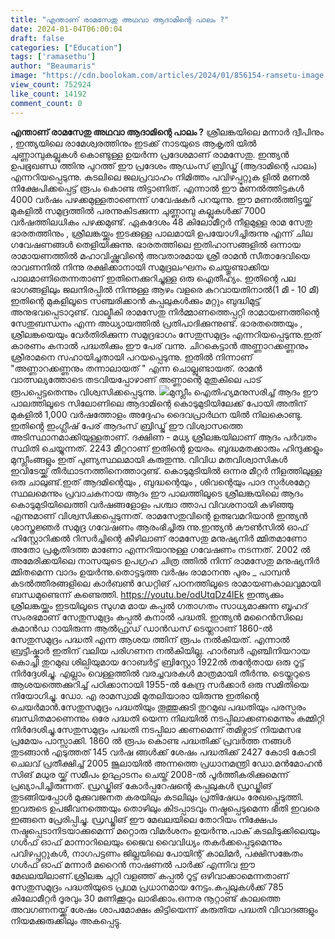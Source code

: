 ```yaml
---
title: "എന്താണ് രാമസേതു അഥവാ ആദാമിന്റെ പാലം ?"
date: 2024-01-04T06:00:04
draft: false
categories: ["Education"]
tags: ['ramasethu']
author: "Beaumaris"
image: "https://cdn.boolokam.com/articles/2024/01/856154-ramsetu-image.webp"
view_count: 752924
like_count: 14192
comment_count: 0
---
```


**എന്താണ് രാമസേതു അഥവാ ആദാമിന്റെ പാലം ?** ശ്രീലങ്കയിലെ മന്നാർ ദ്വീപിനും , ഇന്ത്യയിലെ രാമേശ്വരത്തിനും ഇടക്ക് നാടയുടെ ആകൃതി യിൽ ചുണ്ണാമ്പുകല്ലുകൾ കൊണ്ടുള്ള ഉയർന്ന പ്രദേശമാണ്‌ രാമസേതു. ഇന്ത്യൻ ഉപഭൂഖണ്ഡ ത്തിനു പുറത്ത് ഈ പ്രദേശം ആഡംസ് ബ്രിഡ്ജ് (ആദാമിന്റെ പാലം) എന്നറിയപ്പെടുന്നു. കടലിലെ ജലപ്രവാഹം നിമിത്തം പവിഴപ്പുറ്റുക ളിൽ മണൽ നിക്ഷേപിക്കപ്പെട്ട് രൂപം കൊണ്ട തിട്ടാണിത്‌. എന്നാൽ ഈ മണൽത്തിട്ടകൾ 4000 വർഷം പഴക്കമുള്ളതാണെന്ന് ഗവേഷകർ പറയുന്നു. ഈ മണൽത്തിട്ടയ്ക്ക് മുകളിൽ സമുദ്രത്തിൽ പരന്നുകിടക്കുന്ന ചുണ്ണാമ്പു കല്ലുകൾക്ക് 7000 വർഷത്തിലധികം പഴക്കമുണ്ട്. ഏകദേശം 48 കിലോമീറ്റർ നീളമുള്ള രാമ സേതു ഭാരതത്തിനും , ശ്രീലങ്കയ്ക്കും ഇടക്കുള്ള പാലമായി ഉപയോഗിച്ചിരുന്നു എന്ന് ചില ഗവേഷണങ്ങൾ തെളിയിക്കുന്നു. ഭാരതത്തിലെ ഇതിഹാസങ്ങളിൽ ഒന്നായ രാമായണത്തിൽ മഹാവിഷ്ണുവിന്റെ അവതാരമായ ശ്രീ രാമൻ സീതാദേവിയെ രാവണനിൽ നിന്നു രക്ഷിക്കാനായി സമുദ്രലംഘനം ചെയ്തുണ്ടാക്കിയ പാലമാണിതെന്നതാണ് ഇതിനെക്കുറിച്ചുള്ള ഒരു ഐതീഹ്യം. ഇതിന്റെ പല ഭാഗങ്ങളിലും ജലനിരപ്പിൽ നിന്നുള്ള ആഴം വളരെ കുറവായതിനാൽ(1 മീ - 10 മീ) ഇതിന്റെ മുകളിലൂടെ സഞ്ചരിക്കാൻ കപ്പലുകൾക്കും മറ്റും ബുദ്ധിമുട്ട് അനുഭവപ്പെടാറുണ്ട്‌. വാല്മീകി രാമസേതു നിർമ്മാണത്തെപ്പറ്റി രാമായണത്തിന്റെ സേതുബന്ധനം എന്ന അധ്യായത്തിൽ പ്രതിപാദിക്കുന്നുണ്ട്. ഭാരതത്തെയും , ശ്രീലങ്കയെയും വേർതിരിക്കുന്ന സമുദ്രഭാഗം സേതുസമുദ്രം എന്നറിയപ്പെടുന്നു.ഇത് കാരണം കനാൽ പദ്ധതിക്കും ഈ പേര് വന്നു. ചിറകെട്ടാൻ അണ്ണാറക്കണ്ണനും ശ്രീരാമനെ സഹായിച്ചതായി പറയപ്പെടുന്നു. ഇതിൽ നിന്നാണ് "അണ്ണാറക്കണ്ണനും തന്നാലായത് " എന്ന ചൊല്ലുണ്ടായത്. രാമൻ വാത്സല്യത്തോടെ തടവിയപ്പോഴാണ് അണ്ണാന്റെ മുതുകിലെ പാട് രൂപപ്പെട്ടതെന്നും വിശ്വസിക്കപ്പെടുന്നു. ![](https://cdn.boolokam.com/articles/2024/01/jk.jpg)മുസ്ലീം ഐതിഹ്യമനുസരിച്ച് ആദം ഈ പാലത്തിലൂടെ സിലോണിലെ ആദാമിന്റെ കൊടുമുടിയിലേക്ക് പോയി അതിന് മുകളിൽ 1,000 വർഷത്തോളം അദ്ദേഹം ദൈവപ്രാർഥന യിൽ നിലകൊണ്ടു. ഇതിൻ്റെ ഇംഗ്ലീഷ് പേര് ആദംസ് ബ്രിഡ്ജ് ഈ വിശ്വാസത്തെ അടിസ്ഥാനമാക്കിയുള്ളതാണ്. ദക്ഷിണ - മധ്യ ശ്രീലങ്കയിലാണ് ആദം പർവതം സ്ഥിതി ചെയ്യുന്നത്. 2243 മീറ്ററാണ് ഇതിന്റെ ഉയരം. ബുദ്ധമതക്കാരും ഹിന്ദുക്കളും മുസ്ലീംങ്ങളും ഇത് പുണ്യസ്ഥലമായി കരുതുന്നു. വിവിധ മതവിശ്വാസികൾ ഇവിടേയ്ക്ക് തീർഥാടനത്തിനെത്താറുണ്ട്. കൊടുമുടിയിൽ ഒന്നര മീറ്റർ നീളത്തിലുള്ള ഒരു ചാലുണ്ട്.ഇത് ആദമിന്റെയും , ബുദ്ധന്റെയും , ശിവന്റെയും പാദ സ്പർശമേറ്റ സ്ഥലമെന്നും പ്രവാചകനായ ആദം ഈ പാലത്തിലൂടെ ശ്രീലങ്കയിലെ ആദം കൊടുമുടിയിലെത്തി വർഷങ്ങളോളം പശ്ചാ ത്താപ വിവശനായി കഴിഞ്ഞു എന്നുമാണ് വിശ്വസിക്കപ്പെടുന്നത്. രാമസേതുവിന്റെ ഉത്ഭവമറിയാൻ ഇന്ത്യൻ ശാസ്ത്രജ്ഞർ സമുദ്ര ഗവേഷണം ആരംഭിച്ചിരു ന്നു.ഇന്ത്യൻ കൗൺസിൽ ഓഫ് ഹിസ്റ്റോറിക്കൽ റിസർച്ചിന്റെ കീഴിലാണ് രാമസേതു മനുഷ്യനിർ മ്മിതമാണോ അതോ പ്രകൃതിദത്ത മാണോ എന്നറിയാനുള്ള ഗവേഷണം നടന്നത്. 2002 ൽ അമേരിക്കയിലെ നാസയുടെ ഉപഗ്രഹ ചിത്ര ത്തിൽ നിന്ന് രാമസേതു മനുഷ്യനിർ മ്മിതമെന്ന വാദം ഉയർന്നു.തൊട്ടടുത്ത വർഷം രാമാനന്ത പുരം _ പാമ്പൻ കടൽത്തീരങ്ങളിലെ കാർബൺ ഡേറ്റിങ് പഠനത്തിലൂടെ രാമായണകാലവുമായി ബന്ധമുണ്ടെന്ന് കണ്ടെത്തി. https://youtu.be/odUtqDz4lEk ഇന്ത്യക്കും ശ്രീലങ്കയ്ക്കും ഇടയിലൂടെ സുഗമ മായ കപ്പൽ ഗതാഗതം സാധ്യമാക്കുന്ന ബൃഹദ് സംരഭമാണ് സേതുസമുദ്രം കപ്പൽ കനാൽ പദ്ധതി. ഇന്ത്യൻ മറൈൻസിലെ കമാൻഡ റായിരുന്ന ആൽഫ്രഡ് ഡാൻഡസ് ടെയ്ലറാണ് 1860-ൽ സേതുസമുദ്രം പദ്ധതി എന്ന ആശയ ത്തിന് രൂപം നൽകിയത്. എന്നാൽ ബ്രട്ടീഷ്കാർ ഇതിന് വലിയ പരിഗണന നൽകിയില്ല. ഹാർബർ എഞ്ചിനിയറായ കൊച്ചി തുറമുഖ ശില്പിയുമായ റോബർട്ട് ബ്രിസ്റ്റോ 1922ൽ തന്റേതായ ഒരു റൂട്ട് നിർദ്ദേശിച്ചു. എല്ലാം വെള്ളത്തിൽ വരച്ചവരകൾ മാത്രമായി തീർന്നു. ടെയ്ലറുടെ ആശയത്തെക്കുറിച്ച് പഠിക്കാനായി 1955-ൽ കേന്ദ്ര സർക്കാർ ഒരു സമിതിയെ നിയോഗിച്ചു. ഡോ. എ രാമസ്വാമി മുതലിയാരാ യിരുന്നു ഇതിന്റെ ചെയർമാൻ.സേതുസമുദ്രം പദ്ധതിയും തൂത്തുക്കുടി തുറമുഖ പദ്ധതിയും പരസ്പരം ബന്ധിതമാണെന്നും ഒരേ പദ്ധതി യെന്ന നിലയിൽ നടപ്പിലാക്കണമെന്നും കമ്മിറ്റി നിർദേശിച്ചു.സേതുസമുദ്രം പദ്ധതി നടപ്പിലാ ക്കണമെന്ന് തമിഴ്നാട് നിയമസഭ പ്രമേയം പാസ്സാക്കി. 1860 ൽ രൂപം കൊണ്ട പദ്ധതിക്ക് പ്രവർത്ത നങ്ങൾ തുടങ്ങാൻ എടുത്തത് 145 വർഷ ങ്ങൾക്ക് ശേഷം പദ്ധതിക്ക് 2427 കോടി കോടി ചെലവ് പ്രതീക്ഷിച്ച് 2005 ജൂലായിൽ അന്നത്തെ പ്രധാനമന്ത്രി ഡോ.മൻമോഹൻ സിങ് മധുര യ്ക്ക് സമീപം ഉദ്ഘാടനം ചെയ്ത് 2008-ൽ പൂർത്തീകരിക്കുമെന്ന് പ്രഖ്യാപിച്ചിരുന്നത്. ഡ്രഡ്ജിങ് കോർപ്പറേഷന്റെ കപ്പലുകൾ ഡ്രഡ്ജിങ് തുടങ്ങിയപ്പോൾ മുക്കുവജനത കരയിലും കടലിലും പ്രതിഷേധം രേഖപ്പെടുത്തി. ഇവരുടെ ഉപജീവനത്തെയും തൊഴിലും കിടപ്പാടവും നഷ്ടപ്പെടുമെന്ന ഭീതി ഇവരെ ഇങ്ങനെ പ്രേരിപ്പിച്ചു. ഡ്രഡ്ജിങ് ഈ മേഖലയിലെ തോറിയം നിക്ഷേപം നഷ്ടപ്പെടാനിടയാക്കുമെന്ന് മറ്റൊരു വിമർശനം ഉയർന്നു.പാക് കടലിടുക്കിലെയും ഗൾഫ് ഓഫ് മാന്നാറിലെയും ജൈവ വൈവിധ്യം തകർക്കപ്പെടുമെന്നും പവിഴപ്പുറ്റുകൾ, നാഗപട്ടണം ജില്ലയിലെ പോയിന്റ് കാലിമർ, പക്ഷിസങ്കേതം ഗൾഫ് ഓഫ് മന്നാർ മറൈൻ നാഷണൽ പാർക്ക് എന്നിവ ഈ മേഖലയിലാണ്‌.ശ്രീലങ്ക ചുറ്റി വളഞ്ഞ് കപ്പൽ റൂട്ട് ഒഴിവാക്കാമെന്നതാണ് സേതുസമുദ്രം പദ്ധതിയുടെ പ്രഥമ പ്രധാനമായ നേട്ടം.കപ്പലുകൾക്ക് 785 കിലോമീറ്റർ ദൂരവും 30 മണിക്കൂറും ലാഭിക്കാം.ഒന്നര നൂറ്റാണ്ട് കാലത്തെ അവഗണനയ്ക്ക് ശേഷം ശാപമോക്ഷം കിട്ടിയെന്ന് കരുതിയ പദ്ധതി വിവാദങ്ങളും നിയമക്കുരുക്കിലും അകപ്പെട്ടു.

